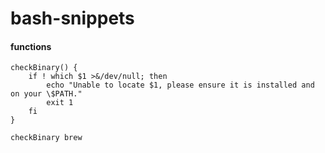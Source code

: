# bash-snippets


#### functions
```shell
checkBinary() {
    if ! which $1 >&/dev/null; then
        echo "Unable to locate $1, please ensure it is installed and on your \$PATH."
        exit 1
    fi
}

checkBinary brew
```


```shell

```
